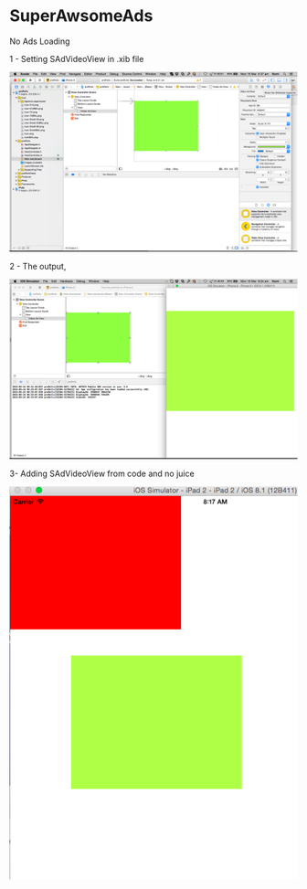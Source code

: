 # SuperAwsomeAds

No Ads Loading

1 - Setting SAdVideoView in .xib file

![alt tag](https://raw.githubusercontent.com/NomiJ/SuperAwsomeAds/master/config.png)

2 - The output,

![alt tag](https://raw.githubusercontent.com/NomiJ/SuperAwsomeAds/master/output.png)

3- Adding SAdVideoView from code and no juice

![alt tag](https://raw.githubusercontent.com/NomiJ/SuperAwsomeAds/master/output2.png)


